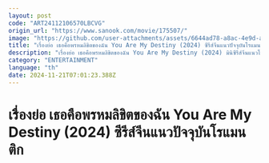 ```yaml
---
layout: post
code: "ART24112106570LBCVG"
origin_url: "https://www.sanook.com/movie/175507/"
image: "https://github.com/user-attachments/assets/6644ad78-a8ac-4e9d-a095-686caa644a77"
title: "เรื่องย่อ เธอคือพรหมลิขิตของฉัน You Are My Destiny (2024) ซีรีส์จีนแนวปัจจุบันโรแมนติก"
description: "เรื่องย่อ เธอคือพรหมลิขิตของฉัน You Are My Destiny (2024) มินิซีรีส์จีนแนวโรแมนติกเมื่อเจ้าบ่าวที่เธอหนีงานแต่งมาตลอดปลอมตัวเป็นบอดี้การ์ดเพื่อปกป้องเธอ เธอจะจับผิดตัวตนที่แท้จริงของเขาได้หรือไม่? นำแสดงโดย หวงซิน และ เผยเจิงเจิง ดูได้แล้วทาง WeTV"
category: "ENTERTAINMENT"
language: "th"
date: 2024-11-21T07:01:23.388Z
---
```


# เรื่องย่อ เธอคือพรหมลิขิตของฉัน You Are My Destiny (2024) ซีรีส์จีนแนวปัจจุบันโรแมนติก